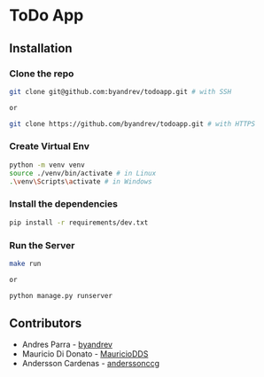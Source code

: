 # ToDo App

## Installation

### Clone the repo

```bash
git clone git@github.com:byandrev/todoapp.git # with SSH

or

git clone https://github.com/byandrev/todoapp.git # with HTTPS
```

### Create Virtual Env

```bash
python -m venv venv
source ./venv/bin/activate # in Linux
.\venv\Scripts\activate # in Windows
```

### Install the dependencies

```bash
pip install -r requirements/dev.txt
```

### Run the Server

```bash
make run

or

python manage.py runserver
```


## Contributors

* Andres Parra - [byandrev](https://github.com/byandrev)
* Mauricio Di Donato - [MauricioDDS](https://github.com/MauricioDDS)
* Andersson Cardenas - [anderssonccg](https://github.com/anderssonccg)
